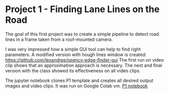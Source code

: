 # Project 1 - Finding Lane Lines on the Road

The goal of this first project was to create a simple pipeline to detect road lines in a frame taken from a roof-mounted camera.

I was very impressed how a simple GUI tool can help to find right parameters.
A modified version with hough lines window is created:
https://github.com/lexandree/opencv-edge-finder-gui
The first run on video clip shows that an approximation approach is necessary. The next and final version with the class showed its effectiveness on all video clips.

The jupyter notebook clones P1 template and creates all desired output images and video clips. It was run on Google Colab vm.
[P1 notebook](https://github.com/lexandree/udacity-autonomous-car/blob/master/project1/P1.ipynb)
